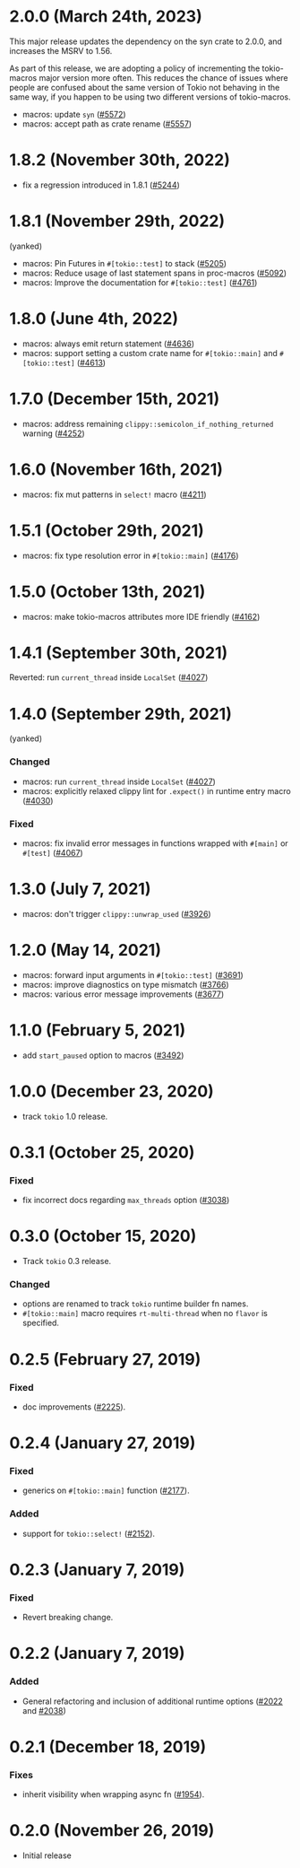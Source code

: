 # 2.0.0 (March 24th, 2023)

This major release updates the dependency on the syn crate to 2.0.0, and
increases the MSRV to 1.56.

As part of this release, we are adopting a policy of incrementing the
tokio-macros major version more often. This reduces the chance of issues where
people are confused about the same version of Tokio not behaving in the same
way, if you happen to be using two different versions of tokio-macros.

- macros: update `syn` ([#5572])
- macros: accept path as crate rename ([#5557])

[#5572]: https://github.com/tokio-rs/tokio/pull/5572
[#5557]: https://github.com/tokio-rs/tokio/pull/5557

# 1.8.2 (November 30th, 2022)

- fix a regression introduced in 1.8.1 ([#5244])

[#5244]: https://github.com/tokio-rs/tokio/pull/5244

# 1.8.1 (November 29th, 2022)

(yanked)

- macros: Pin Futures in `#[tokio::test]` to stack ([#5205])
- macros: Reduce usage of last statement spans in proc-macros ([#5092])
- macros: Improve the documentation for `#[tokio::test]` ([#4761])

[#5205]: https://github.com/tokio-rs/tokio/pull/5205
[#5092]: https://github.com/tokio-rs/tokio/pull/5092
[#4761]: https://github.com/tokio-rs/tokio/pull/4761

# 1.8.0 (June 4th, 2022)

- macros: always emit return statement ([#4636])
- macros: support setting a custom crate name for `#[tokio::main]` and `#[tokio::test]` ([#4613])

[#4613]: https://github.com/tokio-rs/tokio/pull/4613
[#4636]: https://github.com/tokio-rs/tokio/pull/4636

# 1.7.0 (December 15th, 2021)

- macros: address remaining `clippy::semicolon_if_nothing_returned` warning ([#4252])

[#4252]: https://github.com/tokio-rs/tokio/pull/4252

# 1.6.0 (November 16th, 2021)

- macros: fix mut patterns in `select!` macro ([#4211])

[#4211]: https://github.com/tokio-rs/tokio/pull/4211

# 1.5.1 (October 29th, 2021)

- macros: fix type resolution error in `#[tokio::main]` ([#4176])

[#4176]: https://github.com/tokio-rs/tokio/pull/4176

# 1.5.0 (October 13th, 2021)

- macros: make tokio-macros attributes more IDE friendly ([#4162])

[#4162]: https://github.com/tokio-rs/tokio/pull/4162

# 1.4.1 (September 30th, 2021)

Reverted: run `current_thread` inside `LocalSet` ([#4027])

# 1.4.0 (September 29th, 2021)

(yanked)

### Changed

- macros: run `current_thread` inside `LocalSet` ([#4027])
- macros: explicitly relaxed clippy lint for `.expect()` in runtime entry macro ([#4030])

### Fixed

- macros: fix invalid error messages in functions wrapped with `#[main]` or `#[test]` ([#4067])

[#4027]: https://github.com/tokio-rs/tokio/pull/4027
[#4030]: https://github.com/tokio-rs/tokio/pull/4030
[#4067]: https://github.com/tokio-rs/tokio/pull/4067

# 1.3.0 (July 7, 2021)

- macros: don't trigger `clippy::unwrap_used` ([#3926])

[#3926]: https://github.com/tokio-rs/tokio/pull/3926

# 1.2.0 (May 14, 2021)

- macros: forward input arguments in `#[tokio::test]` ([#3691])
- macros: improve diagnostics on type mismatch ([#3766])
- macros: various error message improvements ([#3677])

[#3677]: https://github.com/tokio-rs/tokio/pull/3677
[#3691]: https://github.com/tokio-rs/tokio/pull/3691
[#3766]: https://github.com/tokio-rs/tokio/pull/3766

# 1.1.0 (February 5, 2021)

- add `start_paused` option to macros ([#3492])

# 1.0.0 (December 23, 2020)

- track `tokio` 1.0 release.

# 0.3.1 (October 25, 2020)

### Fixed

- fix incorrect docs regarding `max_threads` option ([#3038])

# 0.3.0 (October 15, 2020)

- Track `tokio` 0.3 release.

### Changed
- options are renamed to track `tokio` runtime builder fn names.
- `#[tokio::main]` macro requires `rt-multi-thread` when no `flavor` is specified.

# 0.2.5 (February 27, 2019)

### Fixed
- doc improvements ([#2225]).

# 0.2.4 (January 27, 2019)

### Fixed
- generics on `#[tokio::main]` function ([#2177]).

### Added
- support for `tokio::select!` ([#2152]).

# 0.2.3 (January 7, 2019)

### Fixed
- Revert breaking change.

# 0.2.2 (January 7, 2019)

### Added
- General refactoring and inclusion of additional runtime options ([#2022] and [#2038])

# 0.2.1 (December 18, 2019)

### Fixes
- inherit visibility when wrapping async fn ([#1954]).

# 0.2.0 (November 26, 2019)

- Initial release

[#1954]: https://github.com/tokio-rs/tokio/pull/1954
[#2022]: https://github.com/tokio-rs/tokio/pull/2022
[#2038]: https://github.com/tokio-rs/tokio/pull/2038
[#2152]: https://github.com/tokio-rs/tokio/pull/2152
[#2177]: https://github.com/tokio-rs/tokio/pull/2177
[#2225]: https://github.com/tokio-rs/tokio/pull/2225
[#3038]: https://github.com/tokio-rs/tokio/pull/3038
[#3492]: https://github.com/tokio-rs/tokio/pull/3492
